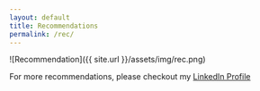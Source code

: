 ```yaml
---
layout: default
title: Recommendations
permalink: /rec/
---
```

![Recommendation]({{ site.url }}/assets/img/rec.png)

For more recommendations, please checkout my [LinkedIn Profile](http://linkedin.com/in/thomasleskin)
